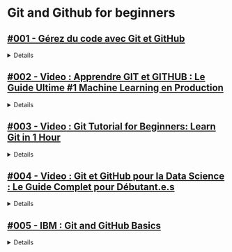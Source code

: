 # **Git and Github for beginners**

## [#001 - Gérez du code avec Git et GitHub](https://openclassrooms.com/fr/courses/7162856-gerez-du-code-avec-git-et-github)

<details>
  <summary>Details</summary>
  Details
</details>

## [#002 - **Video** : Apprendre GIT et GITHUB : Le Guide Ultime #1 Machine Learning en Production](https://youtu.be/CuEaWutvPa4?si=-PTGr0pDsMXpPBqi)

<details>
  <summary>Details</summary>
  Details
</details>

## [#003 - **Video** : Git Tutorial for Beginners: Learn Git in 1 Hour](https://youtu.be/8JJ101D3knE?si=eK9NVDmDIVLPnD40)

<details>
  <summary>Details</summary>
  Details
</details>

## [#004 - **Video** : Git et GitHub pour la Data Science : Le Guide Complet pour Débutant.e.s](https://youtu.be/xwFj6WCJW0I?si=k2b-4S1qcLgyNecZ)

<details>
  <summary>Details</summary>
  Details
</details>

## [#005 - IBM : Git and GitHub Basics](https://www.edx.org/learn/github/ibm-git-and-github-basics)

<details>
  <summary>Details</summary>
  Details
</details>